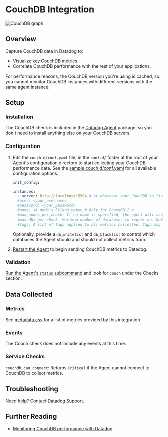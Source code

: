 # CouchDB Integration

![CouchDB graph][8]

## Overview

Capture CouchDB data in Datadog to:

* Visualize key CouchDB metrics.
* Correlate CouchDB performance with the rest of your applications.

For performance reasons, the CouchDB version you're using is cached, so you cannot monitor CouchDB instances with different versions with the same agent instance.

## Setup
### Installation

The CouchDB check is included in the [Datadog Agent][1] package, so you don't need to install anything else on your CouchDB servers.

### Configuration

1. Edit the `couch.d/conf.yaml` file, in the `conf.d/` folder at the root of your Agent's configuration directory to start collecting your CouchDB performance data.
  See the [sample couch.d/conf.yaml][2] for all available configuration options.

      ```yaml
      init_config:

      instances:
        - server: http://localhost:5984 # or wherever your CouchDB is listening
        #user: <your_username>
        #password: <your_password>
        #name: <A node's Erlang name> # Only for CouchDB 2.x
        #max_nodes_per_check: If no name is specified, the agent will scan all nodes up. As that may be very long, you can limit how many to collect per check. Default: 20
        #max_dbs_per_check. Maximum number of databases to report on. Default: 50
        #tags: A list of tags applied to all metrics collected. Tags may be simple strings or key-value pairs. Default: []
      ```

    Optionally, provide a `db_whitelist` and `db_blacklist` to control which databases the Agent should and should not collect metrics from.

2. [Restart the Agent][3] to begin sending CouchDB metrics to Datadog.

### Validation

[Run the Agent's `status` subcommand][4] and look for `couch` under the Checks section.

## Data Collected
### Metrics

See [metadata.csv][5] for a list of metrics provided by this integration.

### Events

The Couch check does not include any events at this time.

### Service Checks

`couchdb.can_connect`: Returns `Critical` if the Agent cannot connect to CouchDB to collect metrics.

## Troubleshooting
Need help? Contact [Datadog Support][6].

## Further Reading

* [Monitoring CouchDB performance with Datadog][7]


[1]: https://app.datadoghq.com/account/settings#agent
[2]: https://github.com/DataDog/integrations-core/blob/master/couch/datadog_checks/couch/data/conf.yaml.example
[3]: https://docs.datadoghq.com/agent/faq/agent-commands/#start-stop-restart-the-agent
[4]: https://docs.datadoghq.com/agent/faq/agent-commands/#agent-status-and-information
[5]: https://github.com/DataDog/integrations-core/blob/master/couch/metadata.csv
[6]: https://docs.datadoghq.com/help/
[7]: https://www.datadoghq.com/blog/monitoring-couchdb-with-datadog/
[8]: https://raw.githubusercontent.com/DataDog/documentation/master/src/images/integrations/couchdb/couchdb_graph.png
